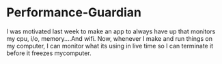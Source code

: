 # Performance-Guardian
I was motivated last week to make an app to always have up that monitors my cpu, i/o, memory....And wifi. Now, whenever I make and run things on my computer, I can monitor what its using in live time so I can terminate it before it freezes mycomputer.

